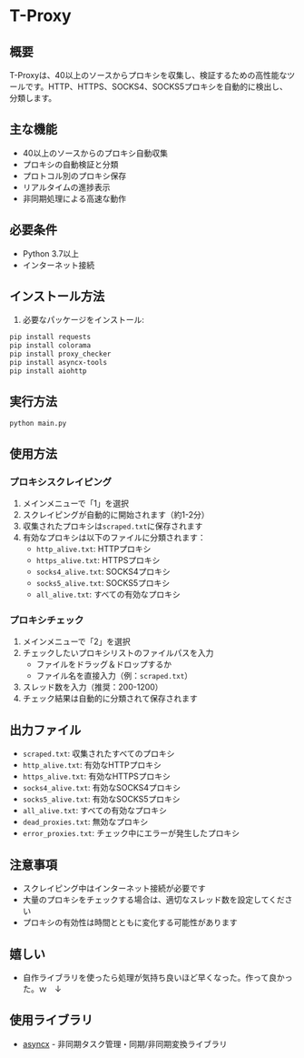 # T-Proxy

## 概要
T-Proxyは、40以上のソースからプロキシを収集し、検証するための高性能なツールです。HTTP、HTTPS、SOCKS4、SOCKS5プロキシを自動的に検出し、分類します。

## 主な機能
- 40以上のソースからのプロキシ自動収集
- プロキシの自動検証と分類
- プロトコル別のプロキシ保存
- リアルタイムの進捗表示
- 非同期処理による高速な動作


## 必要条件
- Python 3.7以上
- インターネット接続

## インストール方法

1. 必要なパッケージをインストール:
```bash
pip install requests
pip install colorama
pip install proxy_checker
pip install asyncx-tools
pip install aiohttp
```

## 実行方法
```bash
python main.py
```

## 使用方法

### プロキシスクレイピング
1. メインメニューで「1」を選択
2. スクレイピングが自動的に開始されます（約1-2分）
3. 収集されたプロキシは`scraped.txt`に保存されます
4. 有効なプロキシは以下のファイルに分類されます：
   - `http_alive.txt`: HTTPプロキシ
   - `https_alive.txt`: HTTPSプロキシ
   - `socks4_alive.txt`: SOCKS4プロキシ
   - `socks5_alive.txt`: SOCKS5プロキシ
   - `all_alive.txt`: すべての有効なプロキシ

### プロキシチェック
1. メインメニューで「2」を選択
2. チェックしたいプロキシリストのファイルパスを入力
   - ファイルをドラッグ＆ドロップするか
   - ファイル名を直接入力（例：`scraped.txt`）
3. スレッド数を入力（推奨：200-1200）
4. チェック結果は自動的に分類されて保存されます

## 出力ファイル
- `scraped.txt`: 収集されたすべてのプロキシ
- `http_alive.txt`: 有効なHTTPプロキシ
- `https_alive.txt`: 有効なHTTPSプロキシ
- `socks4_alive.txt`: 有効なSOCKS4プロキシ
- `socks5_alive.txt`: 有効なSOCKS5プロキシ
- `all_alive.txt`: すべての有効なプロキシ
- `dead_proxies.txt`: 無効なプロキシ
- `error_proxies.txt`: チェック中にエラーが発生したプロキシ

## 注意事項
- スクレイピング中はインターネット接続が必要です
- 大量のプロキシをチェックする場合は、適切なスレッド数を設定してください
- プロキシの有効性は時間とともに変化する可能性があります

## 嬉しい
- 自作ライブラリを使ったら処理が気持ち良いほど早くなった。作って良かった。ｗ　↓

## 使用ライブラリ
- [asyncx](https://github.com/tikipiya/asyncx) - 非同期タスク管理・同期/非同期変換ライブラリ